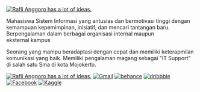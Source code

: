 [![Rafli Anggoro has a lot of ideas.](https://i.ibb.co/s6rFKZH/Rafli-Anggoto-1.gif)](https://www.raflianggoro.com)

Mahasiswa Sistem Informasi yang antusias dan bermotivasi tinggi dengan kemampuan kepemimpinan, inisiatif, dan mencari tantangan baru. Berpengalaman dalam berbagai organisasi internal maupun eksternal kampus

Seorang yang mampu beradaptasi dengan cepat dan memiliki keterapmilan komunikasi yang baik. Memiliki pengalaman magang sebagai "IT Support" di salah satu Sma di kota Mojokerto.

[![Rafli Anggoro has a lot of ideas.](https://img.shields.io/badge/dev.to-0A0A0A?style=for-the-badge&logo=devdotto&logoColor=white)](https://dev.to/bangaping27)   [![Gmail](https://img.shields.io/badge/Gmail-D14836?style=for-the-badge&logo=gmail&logoColor=white)](https://www.raflianggoro.com) [![behance](https://img.shields.io/badge/-Behance-blue?style=for-the-badge&logo=behance&logoColor=white)](https://www.behance.net/bangaping) [![dribbble](https://img.shields.io/badge/Dribbble-EA4C89?style=for-the-badge&logo=dribbble&logoColor=white)](https://dribbble.com/raflianggoro) [![Facebook](https://img.shields.io/badge/Facebook-1877F2?style=for-the-badge&logo=facebook&logoColor=white)](https://www.facebook.com/rafliswag27/) [![Kaggle](https://img.shields.io/badge/Kaggle-20BEFF?style=for-the-badge&logo=Kaggle&logoColor=white)](https://www.kaggle.com/raflianggoro) 
